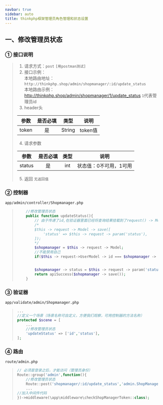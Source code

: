 ```yaml
---
navbar: true
sidebar: auto
title: thinkphp框架管理员角色管理和状态设置
---
```


## 一、修改管理员状态
### ① 接口说明
> 1. 请求方式：`post` `[用postman测试]`
> 2. 接口示例：<br/>
> 本地路由地址：`http://thinkphp.shop/admin/shopmanager/:id/update_status` <br/>
> 本地路由示例：<http://thinkphp.shop/admin/shopmanager/1/update_status>  `1`代表管理员id
> 3. header头
>
> | 参数   |  是否必填    |  类型    |  说明     |
> | :---:  | :---:       |  :---:   | :---:    |
> | token  |  是         |  String  |  token值  |
> 4. 请求参数
>
> | 参数     |  是否必填    |  类型    |  说明     |
> | :---:    | :---:       |  :---:   | :---:    |
> | status     |  是         |  int  |  状态值：0不可用，1可用     |
> 
> 5. 返回
> `无返回值`
### ② 控制器
`app/admin/controller/Shopmanager.php`
> ```php
>     //修改管理员状态
>     public function updateStatus(){
>         // 由于传递了id,在验证器里面已经将查询结果挂载到了request() -> Model
>         /*
>         $this -> request -> Model -> save([
>             'status' => $this -> request -> param('status'),
>         ]);
>         */
>         $shopmanager = $this -> request -> Model;
>         //不能禁用自己
>         if($this -> request->UserModel -> id === $shopmanager -> id) ApiException('不能禁用自己');
> 
> 
>         $shopmanager -> status = $this -> request -> param('status');
>         return apiSuccess($shopmanager -> save());
>     }
> ```

### ③ 验证器 
`app/validate/admin/Shopmanager.php`
> ```php
> ...
> //定义一个场景（场景名称可自定义，方便我们观察，可用控制器的方法名称）
> protected $scene = [
>     ...
>     //修改管理员状态
>     'updateStatus' => ['id','status'],
> ];
> ```

### ④ 路由
`route/admin.php`
> ```php
> // 必须是登录之后，才能访问（管理员身份）
> Route::group('admin',function(){
>     //修改管理员状态
>     Route::post('shopmanager/:id/update_status','admin.ShopManager/updateStatus');
>     ...
> //加入中间件代码
> })->middleware(\app\middleware\checkShopManagerToken::class);
> ```
